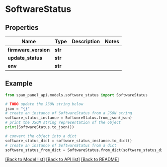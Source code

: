 # SoftwareStatus


## Properties

Name | Type | Description | Notes
------------ | ------------- | ------------- | -------------
**firmware_version** | **str** |  |
**update_status** | **str** |  |
**env** | **str** |  |

## Example

```python
from span_panel_api.models.software_status import SoftwareStatus

# TODO update the JSON string below
json = "{}"
# create an instance of SoftwareStatus from a JSON string
software_status_instance = SoftwareStatus.from_json(json)
# print the JSON string representation of the object
print(SoftwareStatus.to_json())

# convert the object into a dict
software_status_dict = software_status_instance.to_dict()
# create an instance of SoftwareStatus from a dict
software_status_from_dict = SoftwareStatus.from_dict(software_status_dict)
```
[[Back to Model list]](../README.md#documentation-for-models) [[Back to API list]](../README.md#documentation-for-api-endpoints) [[Back to README]](../README.md)
